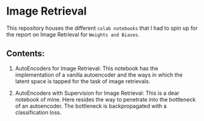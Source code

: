 # Image Retrieval

This repository houses the different `colab notebooks` that I had to spin up for the report on Image Retrieval for `Weights and Biases`. 

## Contents:

1. AutoEncoders for Image Retrieval: This notebook has the implementation of a vanilla autoencoder and the ways in which the latent space is tapped for the task of image retrievals.

2. AutoEncoders with Supervision for Image Retrieval: This is a dear notebook of mine. Here resides the way to penetrate into the bottleneck of an autoencoder. The bottleneck is backpropagated with a classification loss.

   